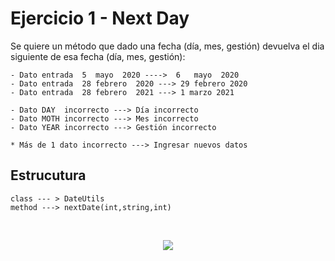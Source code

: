 # Ejercicio 1 - Next Day

Se quiere un método que dado una fecha (día, mes, gestión) devuelva el dia siguiente de esa fecha (día, mes, gestión):
```
- Dato entrada  5  mayo  2020 ---->  6   mayo  2020
- Dato entrada  28 febrero  2020 ---> 29 febrero 2020
- Dato entrada  28 febrero  2021 ---> 1 marzo 2021
```
```
- Dato DAY  incorrecto ---> Día incorrecto
- Dato MOTH incorrecto ---> Mes incorrecto
- Dato YEAR incorrecto ---> Gestión incorrecto
```
```
* Más de 1 dato incorrecto ---> Ingresar nuevos datos
```
## Estrucutura
```
class --- > DateUtils
method ---> nextDate(int,string,int)
```
 </br>
 <p align="center">
    <img src="https://www.onecalendar.nl/images/onecalendar.jpg" />
 </p>
